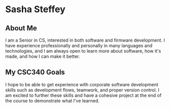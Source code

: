 # Sasha Steffey

## About Me
I am a Senior in CS, interested in both software and firmware development. I have experience professionally and personally in many languages and technologies, and I am always open to learn more about software, how it's made, and how I can make it better.

## My CSC340 Goals
I hope to be able to get experience with corporate software development skills such as development flows, teamwork, and proper version control. I am excited to further these skills and have a cohesive project at the end of the course to demonstrate what I've learned.